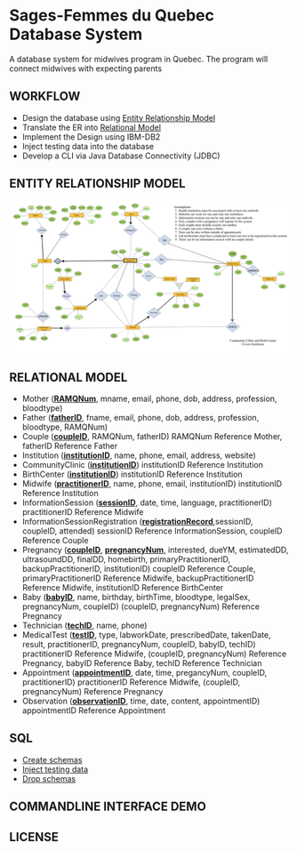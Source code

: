 # Sages-Femmes du Quebec Database System

A database system for midwives program in Quebec. The program will connect midwives with expecting parents

## WORKFLOW

- Design the database using [Entity Relationship Model](asset/ER.png)
- Translate the ER into [Relational Model](asset/Relational-Model.md)
- Implement the Design using IBM-DB2
- Inject testing data into the database
- Develop a CLI via Java Database Connectivity (JDBC)

## ENTITY RELATIONSHIP MODEL

![ER Model](asset/ER.png)

## RELATIONAL MODEL

- Mother (**<u>RAMQNum</u>**, mname, email, phone, dob, address, profession, bloodtype)
- Father (**<u>fatherID</u>**, fname, email, phone, dob, address, profession, bloodtype, RAMQNum)
- Couple (**<u>coupleID</u>**, RAMQNum, fatherID) RAMQNum Reference Mother, fatherID Reference Father
- Institution (**<u>institutionID</u>**, name, phone, email, address, website)
- CommunityClinic (**<u>institutionID</u>**) institutionID Reference Institution
- BirthCenter (**<u>institutionID</u>**) institutionID Reference Institution
- Midwife (**<u>practitionerID</u>**, name, phone, email, institutionID) institutionID Reference Institution
- InformationSession (**<u>sessionID</u>**, date, time, language, practitionerID) practitionerID Reference Midwife
- InformationSessionRegistration (**<u>registrationRecord</u>**,sessionID, coupleID, attended) sessionID Reference InformationSession, coupleID Reference Couple
- Pregnancy (**<u>coupleID</u>**, **<u>pregnancyNum</u>**, interested, dueYM, estimatedDD, ultrasoundDD, finalDD, homebirth, primaryPractitionerID, backupPractitionerID, institutionID) coupleID Reference Couple, primaryPractitionerID Reference Midwife, backupPractitionerID Reference Midwife, institutionID Reference BirthCenter
- Baby (**<u>babyID</u>**, name, birthday, birthTime, bloodtype, legalSex, pregnancyNum, coupleID) (coupleID, pregnancyNum) Reference Pregnancy
- Technician (**<u>techID</u>**, name, phone)
- MedicalTest (**<u>testID</u>**, type, labworkDate, prescribedDate, takenDate, result, practitionerID, pregnancyNum, coupleID, babyID, techID) practitionerID Reference Midwife, (coupleID, pregnancyNum) Reference Pregnancy, babyID Reference Baby, techID Reference Technician
- Appointment (**<u>appointmentID</u>**, date, time, pregancyNum, coupleID, practitionerID) practitionerID Reference Midwife, (coupleID, pregnancyNum) Reference Pregnancy
- Observation (**<u>observationID</u>**, time, date, content, appointmentID) appointmentID Reference Appointment

## SQL

- [Create schemas](sql/createtbl.sql)
- [Inject testing data](sql/loaddata.sql)
- [Drop schemas](sql/droptbl.sql)

## COMMANDLINE INTERFACE DEMO

## LICENSE
